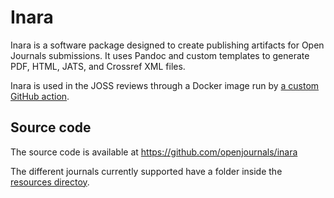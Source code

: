 # Inara

Inara is a software package designed to create publishing artifacts for Open Journals submissions. It uses Pandoc and custom templates to generate PDF, HTML, JATS, and Crossref XML files.

Inara is used in the JOSS reviews through a Docker image run by [a custom GitHub action](./github-actions.md#publishing-artifacts).

## Source code

The source code is available at https://github.com/openjournals/inara

The different journals currently supported have a folder inside the [resources directoy](https://github.com/openjournals/inara/tree/main/resources).

